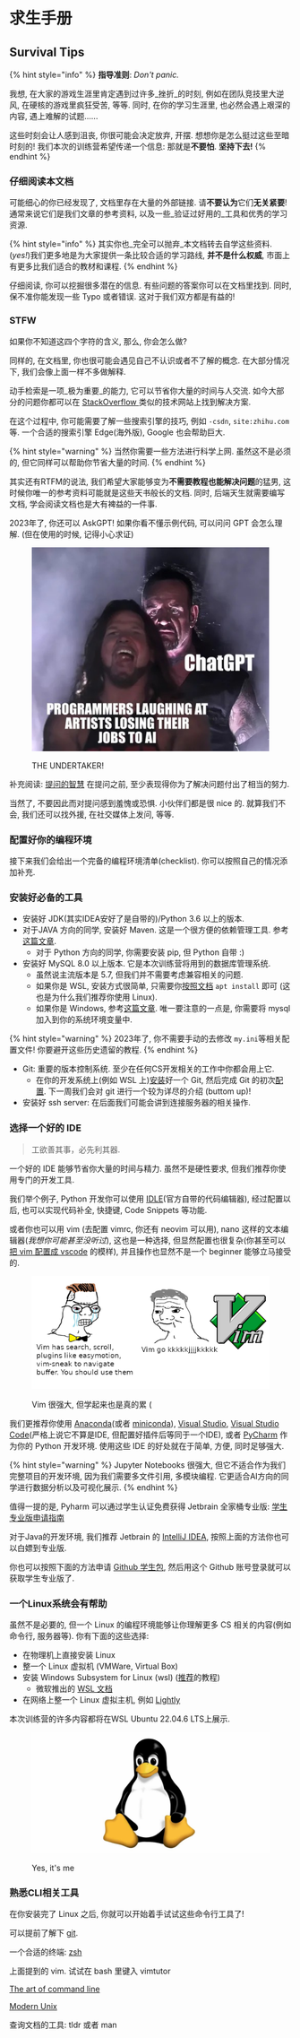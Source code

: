 # 求生手册

## Survival Tips

{% hint style="info" %}
**指导准则**: _Don't panic._

我想, 在大家的游戏生涯里肯定遇到过许多_挫折_的时刻, 例如在团队竞技里大逆风, 在硬核的游戏里疯狂受苦, 等等. 同时, 在你的学习生涯里, 也必然会遇上艰深的内容, 遇上难解的试题......

这些时刻会让人感到沮丧, 你很可能会决定放弃, 开摆. 想想你是怎么挺过这些至暗时刻的! 我们本次的训练营希望传递一个信息: 那就是**不要怕**. **坚持下去!**
{% endhint %}

### 仔细阅读本文档

可能细心的你已经发现了, 文档里存在大量的外部链接. 请**不要认为**它们**无关紧要**! 通常来说它们是我们文章的参考资料, 以及一些_验证过好用的_工具和优秀的学习资源.

{% hint style="info" %}
其实你也_完全可以抛弃_本文档转去自学这些资料. (_yes!_)我们更多地是为大家提供一条比较合适的学习路线, **并不是什么权威**, 市面上有更多比我们适合的教材和课程.
{% endhint %}

仔细阅读, 你可以挖掘很多潜在的信息. 有些问题的答案你可以在文档里找到. 同时, 保不准你能发现一些 Typo 或者错误. 这对于我们双方都是有益的!

### STFW

如果你不知道这四个字符的含义, 那么, 你会怎么做?

同样的, 在文档里, 你也很可能会遇见自己不认识或者不了解的概念. 在大部分情况下, 我们会像上面一样不多做解释.

动手检索是一项_极为重要_的能力, 它可以节省你大量的时间与人交流. 如今大部分的问题你都可以在 [StackOverflow ](https://stackoverflow.com/)类似的技术网站上找到解决方案.

在这个过程中, 你可能需要了解一些搜索引擎的技巧, 例如 `-csdn`, `site:zhihu.com` 等. 一个合适的搜索引擎 Edge(海外版), Google 也会帮助巨大.

{% hint style="warning" %}
当然你需要一些方法进行科学上网. 虽然这不是必须的, 但它同样可以帮助你节省大量的时间.
{% endhint %}

其实还有RTFM的说法, 我们希望大家能够变为**不需要教程也能解决问题**的猛男, 这时候你唯一的参考资料可能就是这些天书般长的文档. 同时, 后端天生就需要编写文档, 学会阅读文档也是大有裨益的一件事.

2023年了, 你还可以 AskGPT! 如果你看不懂示例代码, 可以问问 GPT 会怎么理解. (但在使用的时候, 记得小心求证)

<figure><img src="../.gitbook/assets/chat.jpeg" alt=""><figcaption><p>THE UNDERTAKER!</p></figcaption></figure>

补充阅读: [提问的智慧](https://lug.ustc.edu.cn/wiki/doc/smart-questions/) 在提问之前, 至少表现得你为了解决问题付出了相当的努力.

当然了, 不要因此而对提问感到羞愧或恐惧. 小伙伴们都是很 nice 的. 就算我们不会, 我们还可以找外援, 在社交媒体上发问, 等等.

### 配置好你的编程环境

接下来我们会给出一个完备的编程环境清单(checklist). 你可以按照自己的情况添加补充.

### 安装好必备的工具

* 安装好 JDK(其实IDEA安好了是自带的)/Python 3.6 以上的版本.
* 对于JAVA 方向的同学, 安装好 Maven. 这是一个很方便的依赖管理工具. 参考[这篇文章](https://zhuanlan.zhihu.com/p/615382243).
  * 对于 Python 方向的同学, 你需要安装 pip, 但 Python 自带 :)
* 安装好 MySQL 8.0 以上版本. 它是本次训练营将用到的数据库管理系统.
  * 虽然说主流版本是 5.7, 但我们并不需要考虑兼容相关的问题.
  * 如果你是 WSL, 安装方式很简单, 只需要你[按照文档](https://learn.microsoft.com/zh-cn/windows/wsl/tutorials/wsl-database) `apt install` 即可 (这也是为什么我们推荐你使用 Linux).
  * 如果你是 Windows, 参考[这篇文章](https://blog.csdn.net/m0\_52559040/article/details/121843945). 唯一要注意的一点是, 你需要将 mysql 加入到你的系统环境变量中.

{% hint style="warning" %}
2023年了, 你不需要手动的去修改 `my.ini`等相关配置文件! 你要避开这些历史遗留的教程.
{% endhint %}

* Git: 重要的版本控制系统. 至少在任何CS开发相关的工作中你都会用上它.
  * 在你的开发系统上(例如 WSL 上)[安装](https://git-scm.com/book/zh/v2/%E8%B5%B7%E6%AD%A5-%E5%AE%89%E8%A3%85-Git)好一个 Git, 然后完成 Git 的初次[配置](https://git-scm.com/book/zh/v2/%E8%B5%B7%E6%AD%A5-%E5%88%9D%E6%AC%A1%E8%BF%90%E8%A1%8C-Git-%E5%89%8D%E7%9A%84%E9%85%8D%E7%BD%AE). 下一周我们会对 git 进行一个较为详尽的介绍 (buttom up)!
* 安装好 ssh server: 在后面我们可能会讲到连接服务器的相关操作.

### 选择一个好的 IDE

> 工欲善其事，必先利其器.

一个好的 IDE 能够节省你大量的时间与精力. 虽然不是硬性要求, 但我们推荐你使用专门的开发工具.

我们举个例子, Python 开发你可以使用 [IDLE](https://docs.python.org/3/library/idle.html)(官方自带的代码编辑器), 经过配置以后, 也可以实现代码补全, 快捷键, Code Snippets 等功能.

或者你也可以用 vim (去配置 vimrc, 你还有 neovim 可以用), nano 这样的文本编辑器(_我想你可能甚至没听过_), 这也是一种选择, 但显然配置也很复杂(你甚至可以[把 vim 配置成 vscode](https://juejin.cn/post/7064009400075157535#heading-35) 的模样), 并且操作也显然不是一个 beginner 能够立马接受的.

<figure><img src="../.gitbook/assets/vim-meme (1).png" alt=""><figcaption><p>Vim 很强大, 但学起来也是真的累 (</p></figcaption></figure>

我们更推荐你使用 [Anaconda](https://www.anaconda.com/)(或者 [miniconda](https://docs.conda.io/en/latest/miniconda.html)), [Visual Studio](https://visualstudio.microsoft.com/zh-hans/vs/features/python/), [Visual Studio Code](https://code.visualstudio.com/)(严格上说它不算是IDE, 但配置好插件后等同于一个IDE), 或者 [PyCharm](https://www.jetbrains.com/pycharm/download/) 作为你的 Python 开发环境. 使用这些 IDE 的好处就在于简单, 方便, 同时足够强大.

{% hint style="warning" %}
Jupyter Notebooks 很强大, 但它不适合作为我们完整项目的开发环境, 因为我们需要多文件引用, 多模块编程. 它更适合AI方向的同学进行数据分析以及可视化展示.
{% endhint %}

值得一提的是, Pyharm 可以通过学生认证免费获得 Jetbrain 全家桶专业版: [学生专业版申请指南](https://blog.jetbrains.com/zh-hans/blog/2022/08/24/2022-jetbrains-student-program/)

对于Java的开发环境, 我们推荐 Jetbrain 的 [IntelliJ IDEA](https://www.jetbrains.com/idea/), 按照上面的方法你也可以白嫖到专业版.

你也可以按照下面的方法申请 [Github 学生包](https://zhuanlan.zhihu.com/p/578964972), 然后用这个 Github 账号登录就可以获取学生专业版了.

### 一个Linux系统会有帮助

虽然不是必要的, 但一个 Linux 的编程环境能够让你理解更多 CS 相关的内容(例如命令行, 服务器等). 你有下面的这些选择:

* 在物理机上直接安装 Linux
* 整一个 Linux 虚拟机 (VMWare, Virtual Box)
* 安装 Windows Subsystem for Linux (wsl) ([推荐](https://zhuanlan.zhihu.com/p/337104547)的教程)
  * 微软推出的 [WSL 文档](https://learn.microsoft.com/zh-cn/windows/wsl/)
* 在网络上整一个 Linux 虚拟主机, 例如 [Lightly](https://lightly.teamcode.com/?f=jb51)

本次训练营的许多内容都将在WSL Ubuntu 22.04.6 LTS上展示.

<figure><img src="../.gitbook/assets/R-C.jpg" alt=""><figcaption><p>Yes, it's me</p></figcaption></figure>

### 熟悉CLI相关工具

在你安装完了 Linux 之后, 你就可以开始着手试试这些命令行工具了!

可以提前了解下 [git](broken-reference).

一个合适的终端: [zsh](https://zhuanlan.zhihu.com/p/441676276)

上面提到的 vim. 试试在 bash 里键入 vimtutor

[The art of command line](https://github.com/jlevy/the-art-of-command-line/blob/master/README-zh.md)

[Modern Unix](https://github.com/ibraheemdev/modern-unix)

查询文档的工具: tldr 或者 man
